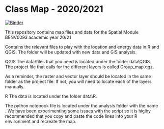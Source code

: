 # Class Map - 2020/2021

[![Binder](https://mybinder.org/badge_logo.svg)](https://mybinder.org/v2/gh/ESDA-Spatial/Map_2020_2021/main?urlpath=lab)

This repository contains map files and data for the Spatial Module BENV0093 academic year 20/21

Contains the relevant files to play with the location and energy data in R and QGIS. The folder will be updated with new data and GIS analysis.

QGIS
The data/files that you need is located under the folder data\QGIS. The project file that calls for the different layers is called Group_map.qgz.

As a reminder, the raster and vector layer should be located in the same folder as the project file. If not, you will need to locate each of the layers manually.

R
The data is located under the folder data\R.

The python notebook file is located under the analysis folder with the name . We have been experimenting some issues with the script so it is higlhy recommended that you copy and paste the code lines into your R environment and recreate the map.
